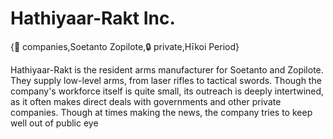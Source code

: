 # Hathiyaar-Rakt Inc.

{🏢 companies,Soetanto Zopilote,🔒 private,Hīkoi Period}

Hathiyaar-Rakt is the resident arms manufacturer for Soetanto and Zopilote. They supply low-level arms, from laser rifles to tactical swords. Though the company's workforce itself is quite small, its outreach is deeply intertwined, as it often makes direct deals with governments and other private companies. Though at times making the news, the company tries to keep well out of public eye

